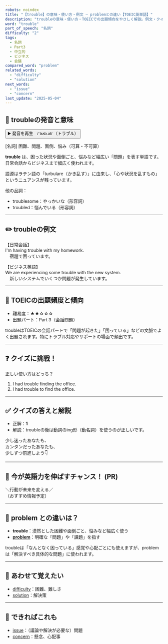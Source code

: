 ```yaml
---
robots: noindex
title: "【trouble】の意味・使い方・例文 ― problemとの違い【TOEIC英単語】"
description: "troubleの意味・使い方・TOEICでの出題傾向をやさしく解説。例文・クイズ付きでproblemとの違いもわかりやすく学べます。"
word: "trouble"
part_of_speech: "名詞"
difficulty: "2"
tags:
  - 名詞
  - Part3
  - 中立的
  - ビジネス
  - 会議
compared_word: "problem"
related_words:
  - "difficulty"
  - "solution"
next_words:
  - "issue"
  - "concern"
last_update: "2025-05-04"
---
```


## 🔰 troubleの発音と意味

<button class="play-audio" onclick="playTTS('trouble')">
  <span class="play-audio-main">
    ▶️ 発音を再生　/ˈtrʌb.əl/
  </span>
  <span class="play-audio-sub">
    （トラブル）
  </span>
</button>

[名詞] 困難、問題、面倒、悩み（可算・不可算）

**trouble** は、困った状況や面倒ごと、悩みなど幅広い「問題」を表す単語です。日常会話からビジネスまで幅広く使われます。

語源はラテン語の「turbulare（かき乱す）」に由来し、「心や状況を乱すもの」というニュアンスが残っています。

他の品詞：  
- troublesome：やっかいな（形容詞）
- troubled：悩んでいる（形容詞）

---

## ✏️ troubleの例文

【日常会話】  
I'm having trouble with my homework.  
　宿題で困っています。

【ビジネス英語】  
We are experiencing some trouble with the new system.  
　新しいシステムでいくつか問題が発生しています。

---

## 🎯 TOEICの出題頻度と傾向

- 難易度：★★☆☆☆
- 出題パート：Part 3（会話問題）

troubleはTOEICの会話パートで「問題が起きた」「困っている」などの文脈でよく出題されます。特にトラブル対応やサポートの場面で頻出です。

---

## ❓ クイズに挑戦！

正しい使い方はどっち？

1. I had trouble finding the office.  
2. I had trouble to find the office.

---

## ✅ クイズの答えと解説

- 正解：**1**
- 解説：troubleの後は動詞のing形（動名詞）を使うのが正しいです。

少し迷ったあなたも、  
カンタンだったあなたも、  
少しずつ前進しよう👇️

---

## 🚀 今が英語力を伸ばすチャンス！ (PR)

<div class="info-center">
＼行動が未来を変える／<br>  
（おすすめ情報予定）
</div>

---

## 🤔  problem との違いは？

- **trouble**：漠然とした困難や面倒ごと、悩みなど幅広く使う
- **[problem](/word/problem/)**：明確な「問題」や「課題」を指す

troubleは「なんとなく困っている」感覚や心配ごとにも使えますが、problemは「解決すべき具体的な問題」に使われます。

---

## 🧩 あわせて覚えたい

- [difficulty](/word/difficulty/)：困難、難しさ
- [solution](/word/solution/)：解決策

---

## 📖 できればこれも

- [issue](/word/issue/)：（議論や解決が必要な）問題
- [concern](/word/concern/)：懸念、心配事

<!-- cvid: aid05_bid14 -->
